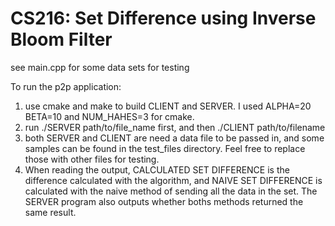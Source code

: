 # CS216: Set Difference using Inverse Bloom Filter

see main.cpp for some data sets for testing

To run the p2p application:
1. use cmake and make to build CLIENT and SERVER. I used ALPHA=20 BETA=10 and NUM_HAHES=3 for cmake.
2. run ./SERVER path/to/file_name first, and then ./CLIENT path/to/filename
3. both SERVER and CLIENT are need a data file to be passed in, and some samples can be found in the test_files directory. Feel free to replace those with other files for testing.
4. When reading the output, CALCULATED SET DIFFERENCE is the difference calculated with the algorithm, and NAIVE SET DIFFERENCE is calculated with the naive method of sending all the data in the set. The SERVER program also outputs whether boths methods returned the same result.
